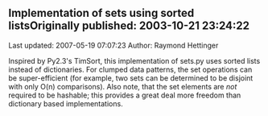## Implementation of sets using sorted listsOriginally published: 2003-10-21 23:24:22 
Last updated: 2007-05-19 07:07:23 
Author: Raymond Hettinger 
 
Inspired by Py2.3's TimSort, this implementation of sets.py uses sorted lists instead of dictionaries.  For clumped data patterns, the set operations can be super-efficient (for example, two sets can be determined to be disjoint with only O(n) comparisons).  Also note, that the set elements are *not* required to be hashable; this provides a great deal more freedom than dictionary based implementations.